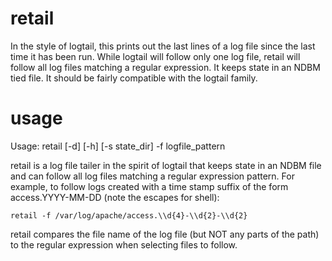 retail
======

In the style of logtail, this prints out the last lines of a log file since
the last time it has been run.  While logtail will follow only one log file,
retail will follow all log files matching a regular expression.  It keeps
state in an NDBM tied file.  It should be fairly compatible with the logtail
family.

usage
=====

Usage: retail [-d] [-h] [-s state_dir] -f logfile_pattern

retail is a log file tailer in the spirit of logtail that keeps state in
an NDBM file and can follow all log files matching a regular expression
pattern.  For example, to follow logs created with a time stamp suffix
of the form access.YYYY-MM-DD (note the escapes for shell):

    retail -f /var/log/apache/access.\\d{4}-\\d{2}-\\d{2}

retail compares the file name of the log file (but NOT any parts of the path)
to the regular expression when selecting files to follow.


